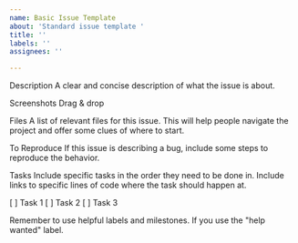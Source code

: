 ```yaml
---
name: Basic Issue Template
about: 'Standard issue template '
title: ''
labels: ''
assignees: ''

---
```


Description
A clear and concise description of what the issue is about.

Screenshots
Drag & drop

Files
A list of relevant files for this issue. This will help people navigate the project and offer some clues of where to start.

To Reproduce
If this issue is describing a bug, include some steps to reproduce the behavior.

Tasks
Include specific tasks in the order they need to be done in. Include links to specific lines of code where the task should happen at.

[ ] Task 1
[ ] Task 2
[ ] Task 3

Remember to use helpful labels and milestones. If you use the "help wanted" label.
